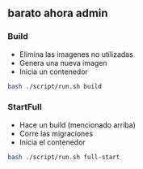## barato ahora admin


### Build
- Elimina las imagenes no utilizadas
- Genera una nueva imagen
- Inicia un contenedor

```bash
bash ./script/run.sh build
```


### StartFull
- Hace un build (mencionado arriba)
- Corre las migraciones
- Inicia el contenedor

```bash
bash ./script/run.sh full-start
```
